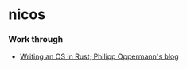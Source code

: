 # nicos

### Work through
- [Writing an OS in Rust; Philipp Oppermann's blog](https://os.phil-opp.com)
